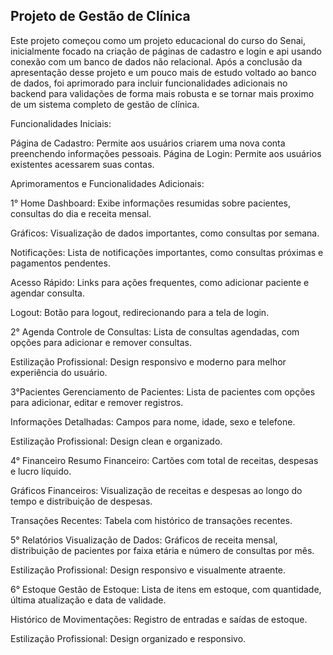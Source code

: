 ## Projeto de Gestão de Clínica

Este projeto começou como um projeto educacional do curso do Senai, inicialmente focado na criação de páginas de cadastro e login e api usando conexão com um banco de dados não relacional. Após a conclusão da apresentação desse projeto e um pouco mais de estudo voltado ao banco de dados, foi aprimorado para incluir funcionalidades adicionais no backend para validações de forma mais robusta e se tornar mais proximo de um sistema completo de gestão de clínica.

Funcionalidades Iniciais:

Página de Cadastro: Permite aos usuários criarem uma nova conta preenchendo informações pessoais.
Página de Login: Permite aos usuários existentes acessarem suas contas.

Aprimoramentos e Funcionalidades Adicionais:

1° Home
Dashboard: Exibe informações resumidas sobre pacientes, consultas do dia e receita mensal.

Gráficos: Visualização de dados importantes, como consultas por semana.

Notificações: Lista de notificações importantes, como consultas próximas e pagamentos pendentes.

Acesso Rápido: Links para ações frequentes, como adicionar paciente e agendar consulta.

Logout: Botão para logout, redirecionando para a tela de login.

2° Agenda
Controle de Consultas: Lista de consultas agendadas, com opções para adicionar e remover consultas.

Estilização Profissional: Design responsivo e moderno para melhor experiência do usuário.

3°Pacientes
Gerenciamento de Pacientes: Lista de pacientes com opções para adicionar, editar e remover registros.

Informações Detalhadas: Campos para nome, idade, sexo e telefone.

Estilização Profissional: Design clean e organizado.

4° Financeiro
Resumo Financeiro: Cartões com total de receitas, despesas e lucro líquido.

Gráficos Financeiros: Visualização de receitas e despesas ao longo do tempo e distribuição de despesas.

Transações Recentes: Tabela com histórico de transações recentes.

5° Relatórios
Visualização de Dados: Gráficos de receita mensal, distribuição de pacientes por faixa etária e número de consultas por mês.

Estilização Profissional: Design responsivo e visualmente atraente.

6° Estoque
Gestão de Estoque: Lista de itens em estoque, com quantidade, última atualização e data de validade.

Histórico de Movimentações: Registro de entradas e saídas de estoque.

Estilização Profissional: Design organizado e responsivo.
